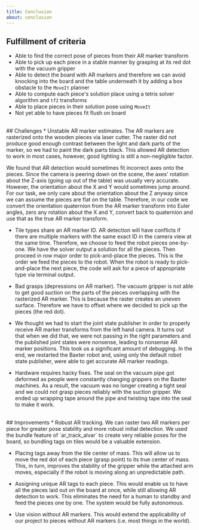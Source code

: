 ```yaml
---
title: Conclusion
about: conclusion
---
```

<!--(a) Discuss your results. How well did your finished solution meet your design criteria? 2 (b) Did you encounter any particular difficulties? (c) Does your solution have any flaws or hacks? What improvements would you make if you had additional time?-->

## Fulfillment of criteria
* Able to find the correct pose of pieces from their AR marker transform
* Able to pick up each piece in a stable manner by grasping at its red dot with the vacuum gripper
* Able to detect the board with AR markers and therefore we can avoid knocking into the board and the table underneath it by adding a box obstacle to the `MoveIt` planner
* Able to compute each piece's solution place using a tetris solver algorithm and `tf2` transforms
* Able to place pieces in their solution pose using `MoveIt`
* Not yet able to have pieces fit flush on board

<br>
## Challenges
* Unstable AR marker estimates.
  The AR markers are rasterized onto the wooden pieces via laser cutter.
  The raster did not produce good enough contrast between the light and dark parts of the marker, so we had to paint the dark parts black.
  This allowed AR detection to work in most cases, however, good lighting is still a non-negligible factor.

   We found that AR detection would sometimes fit incorrect axes onto the pieces.
   Since the camera is peering down on the scene, the axes' rotation about the Z-axis (going up out of the table) was usually very accurate.
   However, the orientation about the X and Y would sometimes jump around.
   For our task, we only care about the orientation about the Z anyway since we can assume the pieces are flat on the table.
   Therefore, in our code we convert the orientation quaternion from the AR marker transform into Euler angles, zero any rotation about the X and Y, convert back to quaternion and use that as the true AR marker transform.

* Tile types share an AR marker ID.
  AR detection will have conflicts if there are multiple markers with the same exact ID in the camera view at the same time. Therefore, we choose to feed the robot pieces one-by-one.
  We have the solver output a solution for all the pieces. Then proceed in row major order to pick-and-place the pieces.
  This is the order we feed the pieces to the robot. When the robot is ready to pick-and-place the next piece, the code will ask for a piece of appropriate type via terminal output.

* Bad grasps (depressions on AR marker).
  The vacuum gripper is not able to get good suction on the parts of the pieces overlapping with the rasterized AR marker. This is because the raster creates an uneven surface. Therefore we have to offset where we decided to pick up the pieces (the red dot).

* We thought we had to start the joint state publisher in order to properly receive AR marker transforms from the left hand camera.
  It turns out that when we did that, we were not passing in the right parameters and the published joint states were nonsense, leading to nonsense AR marker positions.
  This took us a significant amount of debugging.
  In the end, we restarted the Baxter robot and, using only the default robot state publisher, were able to get accurate AR marker readings.

* Hardware requires hacky fixes.
  The seal on the vacuum pipe got deformed as people were constantly changing grippers on the Baxter machines.
  As a result, the vacuum was no longer creating a tight seal and we could not grasp pieces reliably with the suction gripper.
  We ended up wrapping tape around the pipe and twisting tape into the seal to make it work.

<br>
## Improvements
* Robust AR tracking.
  We can raster two AR markers per piece for greater pose stability and more robust initial detection.
  We used the bundle feature of `ar_track_alvar` to create very reliable poses for the board, so bundling tags on tiles would be a valuable extension.

* Placing tags away from the tile center of mass.
  This will allow us to move the red dot of each piece (grasp point) to its true center of mass.
  This, in turn, improves the stability of the gripper while the attached arm moves, especially if the robot is moving along an unpredictable path.

* Assigning unique AR tags to each piece.
  This would enable us to have all the pieces laid out on the board at once, while still allowing AR detection to work.
  This eliminates the need for a human to standby and feed the pieces one by one.
  The system would be fully autonomous.

* Use vision without AR markers.
  This would extend the applicability of our project to pieces without AR markers (i.e. most things in the world).

<br/><br/><br/>
